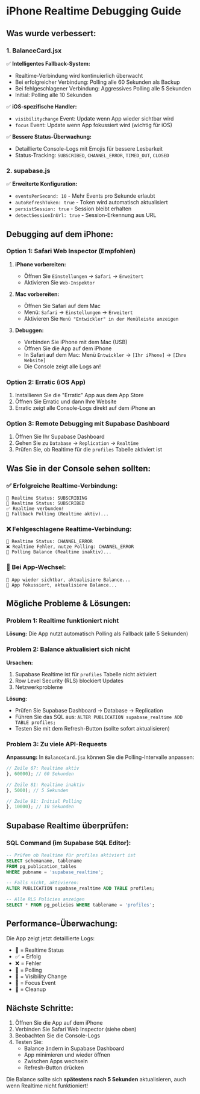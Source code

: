 # iPhone Realtime Debugging Guide

## Was wurde verbessert:

### 1. **BalanceCard.jsx**
✅ **Intelligentes Fallback-System:**
- Realtime-Verbindung wird kontinuierlich überwacht
- Bei erfolgreicher Verbindung: Polling alle 60 Sekunden als Backup
- Bei fehlgeschlagener Verbindung: Aggressives Polling alle 5 Sekunden
- Initial: Polling alle 10 Sekunden

✅ **iOS-spezifische Handler:**
- `visibilitychange` Event: Update wenn App wieder sichtbar wird
- `focus` Event: Update wenn App fokussiert wird (wichtig für iOS)

✅ **Bessere Status-Überwachung:**
- Detaillierte Console-Logs mit Emojis für bessere Lesbarkeit
- Status-Tracking: `SUBSCRIBED`, `CHANNEL_ERROR`, `TIMED_OUT`, `CLOSED`

### 2. **supabase.js**
✅ **Erweiterte Konfiguration:**
- `eventsPerSecond: 10` - Mehr Events pro Sekunde erlaubt
- `autoRefreshToken: true` - Token wird automatisch aktualisiert
- `persistSession: true` - Session bleibt erhalten
- `detectSessionInUrl: true` - Session-Erkennung aus URL

## Debugging auf dem iPhone:

### Option 1: Safari Web Inspector (Empfohlen)

1. **iPhone vorbereiten:**
   - Öffnen Sie `Einstellungen` → `Safari` → `Erweitert`
   - Aktivieren Sie `Web-Inspektor`

2. **Mac vorbereiten:**
   - Öffnen Sie Safari auf dem Mac
   - Menü: `Safari` → `Einstellungen` → `Erweitert`
   - Aktivieren Sie `Menü "Entwickler" in der Menüleiste anzeigen`

3. **Debuggen:**
   - Verbinden Sie iPhone mit dem Mac (USB)
   - Öffnen Sie die App auf dem iPhone
   - In Safari auf dem Mac: Menü `Entwickler` → `[Ihr iPhone]` → `[Ihre Website]`
   - Die Console zeigt alle Logs an!

### Option 2: Erratic (iOS App)

1. Installieren Sie die "Erratic" App aus dem App Store
2. Öffnen Sie Erratic und dann Ihre Website
3. Erratic zeigt alle Console-Logs direkt auf dem iPhone an

### Option 3: Remote Debugging mit Supabase Dashboard

1. Öffnen Sie Ihr Supabase Dashboard
2. Gehen Sie zu `Database` → `Replication` → `Realtime`
3. Prüfen Sie, ob Realtime für die `profiles` Tabelle aktiviert ist

## Was Sie in der Console sehen sollten:

### ✅ Erfolgreiche Realtime-Verbindung:
```
🔌 Realtime Status: SUBSCRIBING
🔌 Realtime Status: SUBSCRIBED
✅ Realtime verbunden!
🔄 Fallback Polling (Realtime aktiv)...
```

### ❌ Fehlgeschlagene Realtime-Verbindung:
```
🔌 Realtime Status: CHANNEL_ERROR
❌ Realtime Fehler, nutze Polling: CHANNEL_ERROR
🔄 Polling Balance (Realtime inaktiv)...
```

### 🔄 Bei App-Wechsel:
```
👀 App wieder sichtbar, aktualisiere Balance...
🎯 App fokussiert, aktualisiere Balance...
```

## Mögliche Probleme & Lösungen:

### Problem 1: Realtime funktioniert nicht
**Lösung:** Die App nutzt automatisch Polling als Fallback (alle 5 Sekunden)

### Problem 2: Balance aktualisiert sich nicht
**Ursachen:**
1. Supabase Realtime ist für `profiles` Tabelle nicht aktiviert
2. Row Level Security (RLS) blockiert Updates
3. Netzwerkprobleme

**Lösung:**
- Prüfen Sie Supabase Dashboard → Database → Replication
- Führen Sie das SQL aus: `ALTER PUBLICATION supabase_realtime ADD TABLE profiles;`
- Testen Sie mit dem Refresh-Button (sollte sofort aktualisieren)

### Problem 3: Zu viele API-Requests
**Anpassung:** In `BalanceCard.jsx` können Sie die Polling-Intervalle anpassen:
```javascript
// Zeile 67: Realtime aktiv
}, 60000); // 60 Sekunden

// Zeile 81: Realtime inaktiv
}, 5000); // 5 Sekunden

// Zeile 91: Initial Polling
}, 10000); // 10 Sekunden
```

## Supabase Realtime überprüfen:

### SQL Command (im Supabase SQL Editor):
```sql
-- Prüfen ob Realtime für profiles aktiviert ist
SELECT schemaname, tablename 
FROM pg_publication_tables 
WHERE pubname = 'supabase_realtime';

-- Falls nicht, aktivieren:
ALTER PUBLICATION supabase_realtime ADD TABLE profiles;

-- Alle RLS Policies anzeigen
SELECT * FROM pg_policies WHERE tablename = 'profiles';
```

## Performance-Überwachung:

Die App zeigt jetzt detaillierte Logs:
- 🔌 = Realtime Status
- ✅ = Erfolg
- ❌ = Fehler
- 🔄 = Polling
- 👀 = Visibility Change
- 🎯 = Focus Event
- 🧹 = Cleanup

## Nächste Schritte:

1. Öffnen Sie die App auf dem iPhone
2. Verbinden Sie Safari Web Inspector (siehe oben)
3. Beobachten Sie die Console-Logs
4. Testen Sie:
   - Balance ändern in Supabase Dashboard
   - App minimieren und wieder öffnen
   - Zwischen Apps wechseln
   - Refresh-Button drücken

Die Balance sollte sich **spätestens nach 5 Sekunden** aktualisieren, auch wenn Realtime nicht funktioniert!

